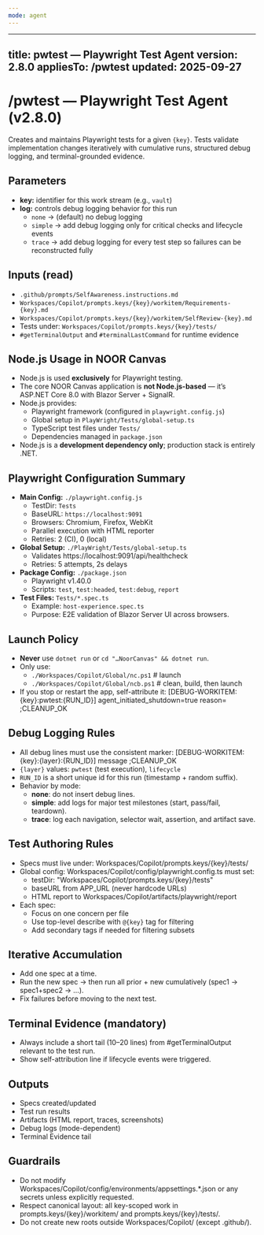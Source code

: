 ```yaml
---
mode: agent
---
```

---
title: pwtest — Playwright Test Agent
version: 2.8.0
appliesTo: /pwtest
updated: 2025-09-27
---
# /pwtest — Playwright Test Agent (v2.8.0)

Creates and maintains Playwright tests for a given `{key}`. Tests validate implementation changes iteratively with cumulative runs, structured debug logging, and terminal-grounded evidence.

## Parameters
- **key:** identifier for this work stream (e.g., `vault`)
- **log:** controls debug logging behavior for this run
  - `none`   → (default) no debug logging
  - `simple` → add debug logging only for critical checks and lifecycle events
  - `trace`  → add debug logging for every test step so failures can be reconstructed fully

## Inputs (read)
- `.github/prompts/SelfAwareness.instructions.md`
- `Workspaces/Copilot/prompts.keys/{key}/workitem/Requirements-{key}.md`
- `Workspaces/Copilot/prompts.keys/{key}/workitem/SelfReview-{key}.md`
- Tests under: `Workspaces/Copilot/prompts.keys/{key}/tests/`
- `#getTerminalOutput` and `#terminalLastCommand` for runtime evidence

## Node.js Usage in NOOR Canvas
- Node.js is used **exclusively** for Playwright testing.  
- The core NOOR Canvas application is **not Node.js-based** — it’s ASP.NET Core 8.0 with Blazor Server + SignalR.  
- Node.js provides:
  - Playwright framework (configured in `playwright.config.js`)
  - Global setup in `PlayWright/Tests/global-setup.ts`
  - TypeScript test files under `Tests/`
  - Dependencies managed in `package.json`
- Node.js is a **development dependency only**; production stack is entirely .NET.

## Playwright Configuration Summary
- **Main Config:** `./playwright.config.js`
  - TestDir: `Tests`
  - BaseURL: `https://localhost:9091`
  - Browsers: Chromium, Firefox, WebKit
  - Parallel execution with HTML reporter
  - Retries: 2 (CI), 0 (local)
- **Global Setup:** `./PlayWright/Tests/global-setup.ts`
  - Validates https://localhost:9091/api/healthcheck
  - Retries: 5 attempts, 2s delays
- **Package Config:** `./package.json`
  - Playwright v1.40.0
  - Scripts: `test`, `test:headed`, `test:debug`, `report`
- **Test Files:** `Tests/*.spec.ts`
  - Example: `host-experience.spec.ts`
  - Purpose: E2E validation of Blazor Server UI across browsers.

## Launch Policy
- **Never** use `dotnet run` or `cd "…NoorCanvas" && dotnet run`.
- Only use:
  - `./Workspaces/Copilot/Global/nc.ps1`  # launch
  - `./Workspaces/Copilot/Global/ncb.ps1` # clean, build, then launch
- If you stop or restart the app, self-attribute it:
  [DEBUG-WORKITEM:{key}:pwtest:{RUN_ID}] agent_initiated_shutdown=true reason=<text> ;CLEANUP_OK

## Debug Logging Rules
- All debug lines must use the consistent marker:
  [DEBUG-WORKITEM:{key}:{layer}:{RUN_ID}] message ;CLEANUP_OK
- `{layer}` values: `pwtest` (test execution), `lifecycle`
- `RUN_ID` is a short unique id for this run (timestamp + random suffix).
- Behavior by mode:
  - **none**: do not insert debug lines.
  - **simple**: add logs for major test milestones (start, pass/fail, teardown).
  - **trace**: log each navigation, selector wait, assertion, and artifact save.

## Test Authoring Rules
- Specs must live under:
  Workspaces/Copilot/prompts.keys/{key}/tests/
- Global config: Workspaces/Copilot/config/playwright.config.ts must set:
  - testDir: "Workspaces/Copilot/prompts.keys/{key}/tests"
  - baseURL from APP_URL (never hardcode URLs)
  - HTML report to Workspaces/Copilot/artifacts/playwright/report
- Each spec:
  - Focus on one concern per file
  - Use top-level describe with `@{key}` tag for filtering
  - Add secondary tags if needed for filtering subsets

## Iterative Accumulation
- Add one spec at a time.
- Run the new spec → then run all prior + new cumulatively (spec1 → spec1+spec2 → …).
- Fix failures before moving to the next test.

## Terminal Evidence (mandatory)
- Always include a short tail (10–20 lines) from #getTerminalOutput relevant to the test run.
- Show self-attribution line if lifecycle events were triggered.

## Outputs
- Specs created/updated
- Test run results
- Artifacts (HTML report, traces, screenshots)
- Debug logs (mode-dependent)
- Terminal Evidence tail

## Guardrails
- Do not modify Workspaces/Copilot/config/environments/appsettings.*.json or any secrets unless explicitly requested.
- Respect canonical layout: all key-scoped work in prompts.keys/{key}/workitem/ and prompts.keys/{key}/tests/.
- Do not create new roots outside Workspaces/Copilot/ (except .github/).

